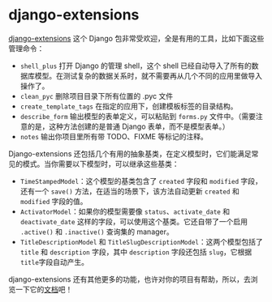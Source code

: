 # django-extensions

[django-extensions](https://django-extensions.readthedocs.io/en/latest/) 这个 Django 包非常受欢迎，全是有用的工具，比如下面这些管理命令：

- `shell_plus` 打开 Django 的管理 shell，这个 shell 已经自动导入了所有的数据库模型。在测试复杂的数据关系时，就不需要再从几个不同的应用里做导入操作了。
- `clean_pyc` 删除项目目录下所有位置的 .pyc 文件
- `create_template_tags` 在指定的应用下，创建模板标签的目录结构。
- `describe_form` 输出模型的表单定义，可以粘贴到 `forms.py` 文件中。（需要注意的是，这种方法创建的是普通 Django 表单，而不是模型表单。）
- `notes` 输出你项目里所有带 TODO、FIXME 等标记的注释。

Django-extensions 还包括几个有用的抽象基类，在定义模型时，它们能满足常见的模式。当你需要以下模型时，可以继承这些基类：

- `TimeStampedModel`：这个模型的基类包含了 `created` 字段和 `modified` 字段，还有一个 `save()` 方法，在适当的场景下，该方法自动更新 `created` 和 `modified` 字段的值。
- `ActivatorModel`：如果你的模型需要像 `status`、`activate_date` 和 `deactivate_date` 这样的字段，可以使用这个基类。它还自带了一个启用 `.active()` 和 `.inactive()` 查询集的 manager。
- `TitleDescriptionModel` 和 `TitleSlugDescriptionModel`：这两个模型包括了 `title` 和 `description` 字段，其中 `description` 字段还包括 `slug`，它根据 `title`字段自动产生。

django-extensions 还有其他更多的功能，也许对你的项目有帮助，所以，去浏览一下它的[文档](https://django-extensions.readthedocs.io/)吧！
